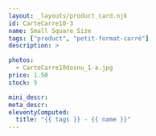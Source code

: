 ```yaml
---
layout: _layouts/product_card.njk
id: CarteCarre10-3
name: Small Square Size
tags: ["product", "petit-format-carré"]
description: >

photos:
  - CarteCarre10dosnu_1-a.jpg
price: 1.50
stock: 5

mini_descr:
meta_descr:
eleventyComputed:
  title: "{{ tags }} - {{ name }}"
---
```


